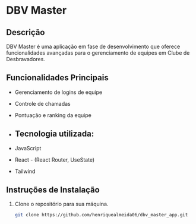 # DBV Master

## Descrição

DBV Master é uma aplicação em fase de desenvolvimento que oferece funcionalidades avançadas para o gerenciamento de equipes em Clube de Desbravadores.

## Funcionalidades Principais

- Gerenciamento de logins de equipe
- Controle de chamadas
- Pontuação e ranking da equipe

- ## Tecnologia utilizada:

- JavaScript
- React - (React Router, UseState)
- Tailwind


## Instruções de Instalação

1. Clone o repositório para sua máquina.
   ```bash
   git clone https://github.com/henriquealmeida06/dbv_master_app.git
